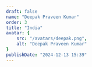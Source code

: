 ```yaml
---
draft: false
name: "Deepak Praveen Kumar"
order: 3
title: "India"
avatar: {
    src: "/avatars/deepak.png",
    alt: "Deepak Praveen Kumar"
}
publishDate: "2024-12-13 15:39"
---
```


